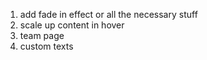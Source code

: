 1. add fade in effect or all the necessary stuff
2. scale up content in hover
3. team page
4. custom texts